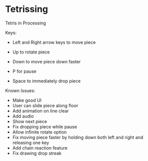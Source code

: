 Tetrissing
==========

Tetris in Processing


Keys:
 - Left and Right arrow keys to move piece
 - Up to rotate piece
 - Down to move piece down faster

 - P for pause
 - Space to immediately drop piece

Known Issues:
 - Make good UI
 - User can slide piece along floor
 - Add animation on line clear
 - Add audio
 - Show next piece
 - Fix dropping piece while pause
 - Allow infinite rotate option
 - Fix moving piece faster by holding down both left and right and
   releasing one key
 - Add chain reaction feature
 - Fix drawing drop streak
